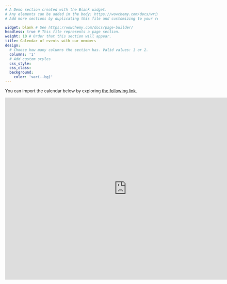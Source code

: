 ```yaml
---
# A Demo section created with the Blank widget.
# Any elements can be added in the body: https://wowchemy.com/docs/writing-markdown-latex/
# Add more sections by duplicating this file and customizing to your requirements.

widget: blank # See https://wowchemy.com/docs/page-builder/
headless: true # This file represents a page section.
weight: 10 # Order that this section will appear.
title: Calendar of events with our members
design:
  # Choose how many columns the section has. Valid values: 1 or 2.
  columns: '1'
  # Add custom styles
  css_style:
  css_class:
  background:
    color: 'var(--bg)'
---
```


You can import the calendar below by exploring <a href="https://calendar.google.com/calendar/u/0?cid=c3VuZmxvd2Vyc3dhbGVzQGdtYWlsLmNvbQ" target = "_blank">the following link</a>. 

<iframe src="https://calendar.google.com/calendar/embed?src=sunflowerswales%40gmail.com&ctz=Europe%2FLondon" style="border: 0" width="800" height="600" frameborder="0" scrolling="no"></iframe>